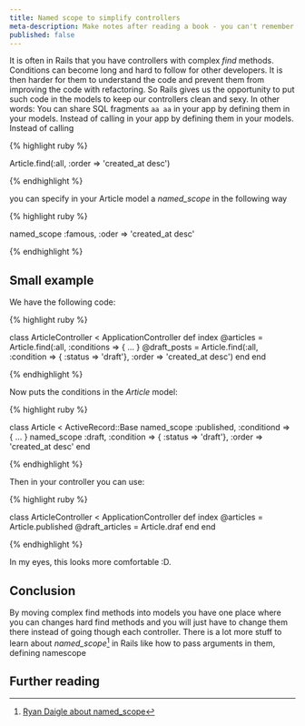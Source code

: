 ```yaml
---
title: Named scope to simplify controllers
meta-description: Make notes after reading a book - you can't remember everything
published: false
---
```


It is often in Rails that you have controllers with complex *find* methods. Conditions can become
long and hard to follow for other developers. It is then harder for them to understand the code and
prevent them from improving the code with refactoring. So Rails gives us the opportunity to put such
code in the models to keep our controllers clean and sexy. In other words: You can share SQL
fragments `aa aa` in your app by defining them in your models. Instead of calling
in your app by defining them in your models. Instead of calling

{% highlight ruby %}

Article.find(:all, :order => 'created_at desc')

{% endhighlight %}

you can specify in your Article model a *named_scope* in the following way

{% highlight ruby %}

named_scope :famous, :oder => 'created_at desc'

{% endhighlight %}


## Small example

We have the following code:

{% highlight ruby %}

class ArticleController < ApplicationController
  def index
    @articles    = Article.find(:all, :conditions => { ... }
    @draft_posts = Article.find(:all, :condition => { :status => 'draft'},
                                      :order => 'created_at desc')
  end
end

{% endhighlight %}

Now puts the conditions in the *Article* model:

{% highlight ruby %}

class Article < ActiveRecord::Base
  named_scope :published, :conditiond => { ... }
  named_scope :draft, :condition => { :status => 'draft'},
                      :order => 'created_at desc'
end

{% endhighlight %}

Then in your controller you can use:

{% highlight ruby %}

class ArticleController < ApplicationController
  def index
    @articles = Article.published
    @draft_articles = Article.draf
  end
end

{% endhighlight %}

In my eyes, this looks more comfortable :D.


## Conclusion ##

By moving complex find methods into models you have one place where you can changes hard find
methods and you will just have to change them there instead of going though each controller.
There is a lot more stuff to learn about *named_scope*[^named_scope] in Rails like how to pass
arguments in them, defining namescope


## Further reading ##

[^named_scope]: [Ryan Daigle about named_scope](http://ryandaigle.com/articles/2008/3/24/what-s-new-in-edge-rails-has-finder-functionality "Ryan Daigle about named_scope")

